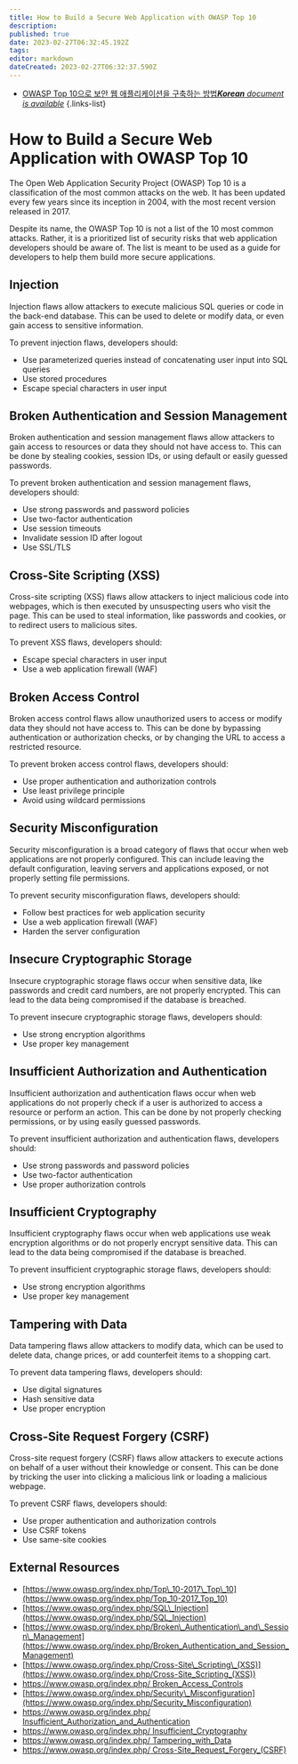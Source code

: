 ```yaml
---
title: How to Build a Secure Web Application with OWASP Top 10
description: 
published: true
date: 2023-02-27T06:32:45.192Z
tags: 
editor: markdown
dateCreated: 2023-02-27T06:32:37.590Z
---
```


- [OWASP Top 10으로 보안 웹 애플리케이션을 구축하는 방법***Korean** document is available*](/ko/Knowledge-base/Common/how-to-build-a-secure-web-application-with-owasp-top-10)
{.links-list}


# How to Build a Secure Web Application with OWASP Top 10

The Open Web Application Security Project (OWASP) Top 10 is a classification of the most common attacks on the web. It has been updated every few years since its inception in 2004, with the most recent version released in 2017.

Despite its name, the OWASP Top 10 is not a list of the 10 most common attacks. Rather, it is a prioritized list of security risks that web application developers should be aware of. The list is meant to be used as a guide for developers to help them build more secure applications.

## Injection

Injection flaws allow attackers to execute malicious SQL queries or code in the back-end database. This can be used to delete or modify data, or even gain access to sensitive information.

To prevent injection flaws, developers should:

- Use parameterized queries instead of concatenating user input into SQL queries
- Use stored procedures
- Escape special characters in user input

## Broken Authentication and Session Management

Broken authentication and session management flaws allow attackers to gain access to resources or data they should not have access to. This can be done by stealing cookies, session IDs, or using default or easily guessed passwords.

To prevent broken authentication and session management flaws, developers should:

- Use strong passwords and password policies
- Use two-factor authentication
- Use session timeouts
- Invalidate session ID after logout
- Use SSL/TLS

## Cross-Site Scripting (XSS)

Cross-site scripting (XSS) flaws allow attackers to inject malicious code into webpages, which is then executed by unsuspecting users who visit the page. This can be used to steal information, like passwords and cookies, or to redirect users to malicious sites.

To prevent XSS flaws, developers should:

- Escape special characters in user input
- Use a web application firewall (WAF)

## Broken Access Control

Broken access control flaws allow unauthorized users to access or modify data they should not have access to. This can be done by bypassing authentication or authorization checks, or by changing the URL to access a restricted resource.

To prevent broken access control flaws, developers should:

- Use proper authentication and authorization controls
- Use least privilege principle
- Avoid using wildcard permissions

## Security Misconfiguration

Security misconfiguration is a broad category of flaws that occur when web applications are not properly configured. This can include leaving the default configuration, leaving servers and applications exposed, or not properly setting file permissions.

To prevent security misconfiguration flaws, developers should:

- Follow best practices for web application security
- Use a web application firewall (WAF)
- Harden the server configuration

## Insecure Cryptographic Storage

Insecure cryptographic storage flaws occur when sensitive data, like passwords and credit card numbers, are not properly encrypted. This can lead to the data being compromised if the database is breached.

To prevent insecure cryptographic storage flaws, developers should:

- Use strong encryption algorithms
- Use proper key management

## Insufficient Authorization and Authentication

Insufficient authorization and authentication flaws occur when web applications do not properly check if a user is authorized to access a resource or perform an action. This can be done by not properly checking permissions, or by using easily guessed passwords.

To prevent insufficient authorization and authentication flaws, developers should:

- Use strong passwords and password policies
- Use two-factor authentication
- Use proper authorization controls

## Insufficient Cryptography

Insufficient cryptography flaws occur when web applications use weak encryption algorithms or do not properly encrypt sensitive data. This can lead to the data being compromised if the database is breached.

To prevent insufficient cryptographic storage flaws, developers should:

- Use strong encryption algorithms
- Use proper key management

## Tampering with Data

Data tampering flaws allow attackers to modify data, which can be used to delete data, change prices, or add counterfeit items to a shopping cart.

To prevent data tampering flaws, developers should:

- Use digital signatures
- Hash sensitive data
- Use proper encryption

## Cross-Site Request Forgery (CSRF)

Cross-site request forgery (CSRF) flaws allow attackers to execute actions on behalf of a user without their knowledge or consent. This can be done by tricking the user into clicking a malicious link or loading a malicious webpage.

To prevent CSRF flaws, developers should:

- Use proper authentication and authorization controls
- Use CSRF tokens
- Use same-site cookies

## External Resources

- [https://www.owasp.org/index.php/Top\_10-2017\_Top\_10](https://www.owasp.org/index.php/Top_10-2017_Top_10)
- [https://www.owasp.org/index.php/SQL\_Injection](https://www.owasp.org/index.php/SQL_Injection)
- [https://www.owasp.org/index.php/Broken\_Authentication\_and\_Session\_Management](https://www.owasp.org/index.php/Broken_Authentication_and_Session_Management)
- [https://www.owasp.org/index.php/Cross-Site\_Scripting\_(XSS)](https://www.owasp.org/index.php/Cross-Site_Scripting_(XSS))
- [https://www.owasp.org/index.php/ Broken\_Access\_Controls](https://www.owasp.org/index.php/Broken_Access_Controls)
- [https://www.owasp.org/index.php/Security\_Misconfiguration](https://www.owasp.org/index.php/Security_Misconfiguration)
- [https://www.owasp.org/index.php/ Insufficient\_Authorization\_and\_Authentication](https://www.owasp.org/index.php/Insufficient_Authorization_and_Authentication)
- [https://www.owasp.org/index.php/ Insufficient\_Cryptography](https://www.owasp.org/index.php/Insufficient_Cryptography)
- [https://www.owasp.org/index.php/ Tampering\_with\_Data](https://www.owasp.org/index.php/Tampering_with_Data)
- [https://www.owasp.org/index.php/ Cross-Site\_Request\_Forgery\_(CSRF)](https://www.owasp.org/index.php/Cross-Site_Request_Forgery_(CSRF))